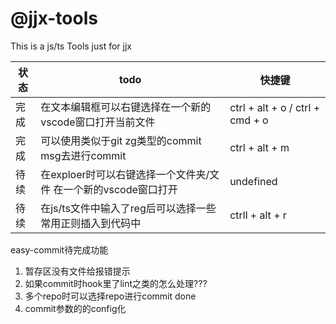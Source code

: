 # @jjx-tools

This is a js/ts Tools just for jjx


| 状态 | todo | 快捷键 |
| --- | --- | --- |
| 完成 | 在文本编辑框可以右键选择在一个新的vscode窗口打开当前文件 | ctrl + alt + o / ctrl + cmd + o|
| 完成 | 可以使用类似于git zg类型的commit msg去进行commit | ctrl + alt + m|
|待续 | 在exploer时可以右键选择一个文件夹/文件 在一个新的vscode窗口打开 | undefined |
| 待续 | 在js/ts文件中输入了reg后可以选择一些常用正则插入到代码中 |  ctrll + alt + r |


easy-commit待完成功能
1. 暂存区没有文件给报错提示
2. 如果commit时hook里了lint之类的怎么处理???
3. 多个repo时可以选择repo进行commit done
4.  commit参数的的config化